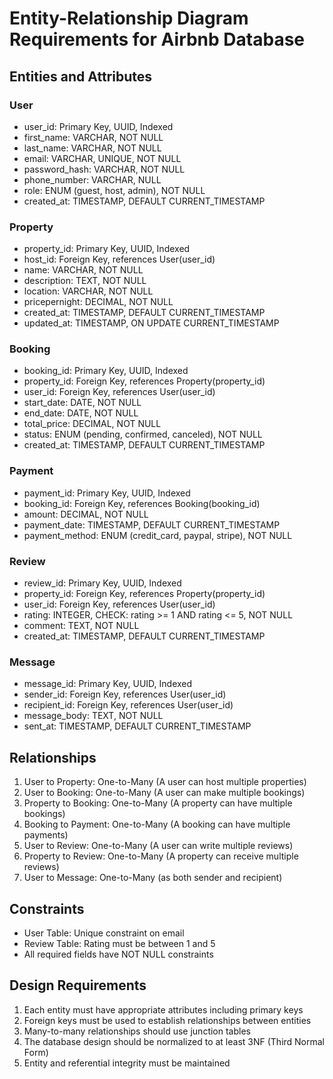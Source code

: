 # Entity-Relationship Diagram Requirements for Airbnb Database

## Entities and Attributes

### User

- user_id: Primary Key, UUID, Indexed
- first_name: VARCHAR, NOT NULL
- last_name: VARCHAR, NOT NULL
- email: VARCHAR, UNIQUE, NOT NULL
- password_hash: VARCHAR, NOT NULL
- phone_number: VARCHAR, NULL
- role: ENUM (guest, host, admin), NOT NULL
- created_at: TIMESTAMP, DEFAULT CURRENT_TIMESTAMP

### Property

- property_id: Primary Key, UUID, Indexed
- host_id: Foreign Key, references User(user_id)
- name: VARCHAR, NOT NULL
- description: TEXT, NOT NULL
- location: VARCHAR, NOT NULL
- pricepernight: DECIMAL, NOT NULL
- created_at: TIMESTAMP, DEFAULT CURRENT_TIMESTAMP
- updated_at: TIMESTAMP, ON UPDATE CURRENT_TIMESTAMP

### Booking

- booking_id: Primary Key, UUID, Indexed
- property_id: Foreign Key, references Property(property_id)
- user_id: Foreign Key, references User(user_id)
- start_date: DATE, NOT NULL
- end_date: DATE, NOT NULL
- total_price: DECIMAL, NOT NULL
- status: ENUM (pending, confirmed, canceled), NOT NULL
- created_at: TIMESTAMP, DEFAULT CURRENT_TIMESTAMP

### Payment

- payment_id: Primary Key, UUID, Indexed
- booking_id: Foreign Key, references Booking(booking_id)
- amount: DECIMAL, NOT NULL
- payment_date: TIMESTAMP, DEFAULT CURRENT_TIMESTAMP
- payment_method: ENUM (credit_card, paypal, stripe), NOT NULL

### Review

- review_id: Primary Key, UUID, Indexed
- property_id: Foreign Key, references Property(property_id)
- user_id: Foreign Key, references User(user_id)
- rating: INTEGER, CHECK: rating >= 1 AND rating <= 5, NOT NULL
- comment: TEXT, NOT NULL
- created_at: TIMESTAMP, DEFAULT CURRENT_TIMESTAMP

### Message

- message_id: Primary Key, UUID, Indexed
- sender_id: Foreign Key, references User(user_id)
- recipient_id: Foreign Key, references User(user_id)
- message_body: TEXT, NOT NULL
- sent_at: TIMESTAMP, DEFAULT CURRENT_TIMESTAMP

## Relationships

1. User to Property: One-to-Many (A user can host multiple properties)
2. User to Booking: One-to-Many (A user can make multiple bookings)
3. Property to Booking: One-to-Many (A property can have multiple bookings)
4. Booking to Payment: One-to-Many (A booking can have multiple payments)
5. User to Review: One-to-Many (A user can write multiple reviews)
6. Property to Review: One-to-Many (A property can receive multiple reviews)
7. User to Message: One-to-Many (as both sender and recipient)

## Constraints

- User Table: Unique constraint on email
- Review Table: Rating must be between 1 and 5
- All required fields have NOT NULL constraints

## Design Requirements

1. Each entity must have appropriate attributes including primary keys
2. Foreign keys must be used to establish relationships between entities
3. Many-to-many relationships should use junction tables
4. The database design should be normalized to at least 3NF (Third Normal Form)
5. Entity and referential integrity must be maintained
